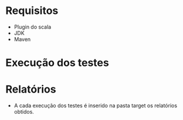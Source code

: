 # Requisitos
- Plugin do scala
- JDK
- Maven
# Execução dos testes


# Relatórios
- A cada execução dos testes é inserido na pasta target os relatórios obtidos.
